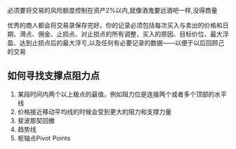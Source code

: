 
必须要将交易的风险额度控制在资产2%以内,就像酒鬼要远酒吧一样,没得商量

优秀的商人都会将交易录保存完好。你的记录必须包括每次买入与卖出的价格和日期、滑点、佣金、止损点、对止损点的所有调整，买入的原因、目标价位、最大浮盈、达到止损点后的最大浮亏,以及任何有必要记录的数据——以便于以后回顾己的交易

## 如何寻找支撑点阻力点
1. 某段时间内两个以上极点的最值，例如阻力位是连接两个或者多个顶部的水平线
2. 价格接近移动平均线的时候会受到更大的阻力和支撑力量
3. 斐波那契回撤
4. 趋势线
5. 枢轴点Pivot Points
